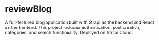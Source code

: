 # reviewBlog
A full-featured blog application built with Strapi as the backend and React as the frontend. This project includes authentication, post creation, categories, and search functionality. Deployed on Strapi Cloud.
